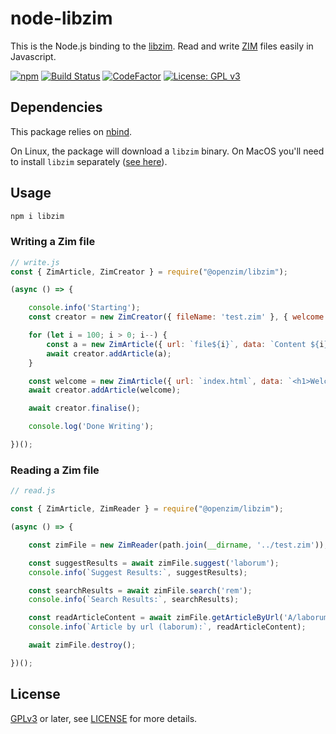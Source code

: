 node-libzim
===========

This is the Node.js binding to the
[libzim](https://github.com/openzim/libzim/issues/264). Read and write
[ZIM](https://openzim.org) files easily in Javascript.

[![npm](https://img.shields.io/npm/v/@openzim/libzim.svg)](https://www.npmjs.com/package/@openzim/libzim)
[![Build Status](https://travis-ci.org/openzim/node-libzim.svg?branch=master)](https://travis-ci.org/openzim/node-libzim)
[![CodeFactor](https://www.codefactor.io/repository/github/openzim/node-libzim/badge)](https://www.codefactor.io/repository/github/openzim/node-libzim)
[![License: GPL v3](https://img.shields.io/badge/License-GPLv3-blue.svg)](https://www.gnu.org/licenses/gpl-3.0)

## Dependencies

This package relies on [nbind](https://github.com/charto/nbind).

On Linux, the package will download a `libzim` binary. On MacOS you'll need to install `libzim` separately ([see here](https://github.com/openzim/libzim/)).

## Usage

```bash
npm i libzim
```

### Writing a Zim file
```javascript
// write.js
const { ZimArticle, ZimCreator } = require("@openzim/libzim");

(async () => {

    console.info('Starting');
    const creator = new ZimCreator({ fileName: 'test.zim' }, { welcome: 'index.html' });

    for (let i = 100; i > 0; i--) {
        const a = new ZimArticle({ url: `file${i}`, data: `Content ${i}` });
        await creator.addArticle(a);
    }

    const welcome = new ZimArticle({ url: `index.html`, data: `<h1>Welcome!</h1>` });
    await creator.addArticle(welcome);

    await creator.finalise();

    console.log('Done Writing');

})();
```

### Reading a Zim file
```javascript
// read.js

const { ZimArticle, ZimReader } = require("@openzim/libzim");

(async () => {

    const zimFile = new ZimReader(path.join(__dirname, '../test.zim'));

    const suggestResults = await zimFile.suggest('laborum');
    console.info(`Suggest Results:`, suggestResults);

    const searchResults = await zimFile.search('rem');
    console.info(`Search Results:`, searchResults);

    const readArticleContent = await zimFile.getArticleByUrl('A/laborum');
    console.info(`Article by url (laborum):`, readArticleContent);

    await zimFile.destroy();

})();

```

## License

[GPLv3](https://www.gnu.org/licenses/gpl-3.0) or later, see
[LICENSE](LICENSE) for more details.
